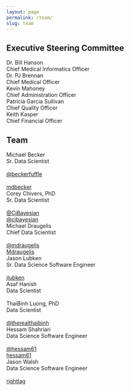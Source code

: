 ```yaml
---
layout: page
permalink: /team/
slug: team
---
```


<h2 class="red-text text-darken-4">Executive Steering Committee</h2>
<div id="executives" class="row center-align">
  <div class="col s12 m3 l2">
    <img src="/assets/images/profile/dr_hanson.jpg" alt="" class="circle responsive-img">
    <div class="name strong">Dr. Bill Hanson</div>
    <div class="title">Chief Medical Informatics Officer</div>
  </div>
  <div class="col s12 m3 l2">
    <img src="/assets/images/profile/dr_brennan.jpg" alt="" class="circle responsive-img">
    <div class="name strong">Dr. PJ Brennan</div>
    <div class="title">Chief Medical Officer</div>
  </div>
  <div class="col s12 m3 l2">
    <img src="/assets/images/profile/kevin_mahoney.jpg" alt="" class="circle responsive-img">
    <div class="name strong">Kevin Mahoney</div>
    <div class="title">Chief Administration Officer</div>
  </div>
  <div class="col s12 m3 l2">
    <img src="/assets/images/profile/patricia_sullivan.jpg" alt="" class="circle responsive-img">
    <div class="name strong">Patricia Garcia Sullivan</div>
    <div class="title">Chief Quality Officer</div>
  </div>
  <div class="col s12 m3 l2">
    <img src="/assets/images/profile/kevin_kasper.jpg" alt="" class="circle responsive-img">
    <div class="name strong">Keith Kasper</div>
    <div class="title">Chief Financial Officer</div>
  </div>
</div>

<h2 class="red-text text-darken-4">Team</h2>
<div id="team" class="row center-align">
  <div class="member col s12 m4 l3">
    <img src="/assets/images/profile/mikeb.jpg" alt="" class="circle responsive-img"> <!-- notice the "circle" class -->
    <div class="name strong">Michael Becker</div>
    <div class="title">Sr. Data Scientist</div>
    <br>
    <div class="chip">
      <span class="fa-stack fa-lg">
        <i class="fa fa-circle fa-stack-2x"></i>
        <i class="fa fa-twitter fa-stack-1x fa-inverse"></i>
      </span>
      <a href="https://twitter.com/beckerfuffle" target="_blank">@beckerfuffle</a>
    </div>
    <br>
    <div class="chip">
      <span class="fa-stack fa-lg">
        <i class="fa fa-circle fa-stack-2x"></i>
        <i class="fa fa-github fa-stack-1x fa-inverse"></i>
      </span>
      <a href="https://github.com/mdbecker" target="_blank">mdbecker</a>
    </div>
  </div>

  <div class="member col s12 m4 l3">
    <img src="/assets/images/profile/coreyc.jpg" alt="" class="circle responsive-img"> <!-- notice the "circle" class -->
    <div class="name strong">Corey Chivers, PhD </div>
    <div class="title">Sr. Data Scientist</div>
    <br>
    <div class="chip">
      <span class="fa-stack fa-lg">
        <i class="fa fa-circle fa-stack-2x"></i>
        <i class="fa fa-twitter fa-stack-1x fa-inverse"></i>
      </span>
      <a href="https://twitter.com/CjBayesian" target="_blank">@CjBayesian</a>
    </div>
    <div class="chip">
      <span class="fa-stack fa-lg">
        <i class="fa fa-circle fa-stack-2x"></i>
        <i class="fa fa-github fa-stack-1x fa-inverse"></i>
      </span>
      <a href="https://github.com/cjbayesian" target="_blank">@cjbayesian</a>
    </div>
  </div>

  <div class="member col s12 m4 l3">
    <img src="/assets/images/profile/miked.jpg" alt="" class="circle responsive-img"> <!-- notice the "circle" class -->
    <div class="name strong">Michael Draugelis</div>
    <div class="title">Chief Data Scientist</div>
    <br>
    <div class="chip">
      <span class="fa-stack fa-lg">
        <i class="fa fa-circle fa-stack-2x"></i>
        <i class="fa fa-twitter fa-stack-1x fa-inverse"></i>
      </span>
      <a href="https://twitter.com/mdraugelis" target="_blank">@mdraugelis</a>
    </div>
    <div class="chip">
      <span class="fa-stack fa-lg">
        <i class="fa fa-circle fa-stack-2x"></i>
        <i class="fa fa-github fa-stack-1x fa-inverse"></i>
      </span>
      <a href="https://github.com/Mdraugelis" target="_blank">Mdraugelis</a>
    </div>
  </div>


  <div class="member col s12 m4 l3">
    <img src="/assets/images/profile/jasonl.jpg" alt="" class="circle responsive-img"> <!-- notice the "circle" class -->
    <div class="name strong">Jason Lubken</div>
    <div class="title">Sr. Data Science Software Engineer</div>
    <br>
    <div class="chip">
      <span class="fa-stack fa-lg">
        <i class="fa fa-circle fa-stack-2x"></i>
        <i class="fa fa-github fa-stack-1x fa-inverse"></i>
      </span>
      <a href="https://github.com/jlubken" target="_blank">jlubken</a>
    </div>
  </div>

  <div class="member col s12 m4 l3">
    <img src="/assets/images/profile/asafh.jpg" alt="" class="circle responsive-img"> <!-- notice the "circle" class -->
    <div class="name strong">Asaf Hanish</div>
    <div class="title">Data Scientist</div>
    <br>
  </div>


  <div class="member col s12 m4 l3">
    <img src="/assets/images/profile/thaibinh.jpg" alt="" class="circle responsive-img"> <!-- notice the "circle" class -->
    <div class="name strong">ThaiBinh Luong, PhD</div>
    <div class="title">Data Scientist</div>
    <br>
    <div class="chip">
      <span class="fa-stack fa-lg">
        <i class="fa fa-circle fa-stack-2x"></i>
        <i class="fa fa-twitter fa-stack-1x fa-inverse"></i>
      </span>
      <a href="https://twitter.com/therealthaibinh" target="_blank">@therealthaibinh</a>
    </div>
  </div>

  <div class="member col s12 m4 l3">
    <img src="/assets/images/profile/hessams.jpg" alt="" class="circle responsive-img"> <!-- notice the "circle" class -->
    <div class="name strong">Hessam Shahriari</div>
    <div class="title">Data Science Software Engineer</div>
    <br>
    <div class="chip">
      <span class="fa-stack fa-lg">
        <i class="fa fa-circle fa-stack-2x"></i>
        <i class="fa fa-twitter fa-stack-1x fa-inverse"></i>
      </span>
      <a href="https://twitter.com/hessam61" target="_blank">@hessam61</a>
    </div>
    <div class="chip">
      <span class="fa-stack fa-lg">
        <i class="fa fa-circle fa-stack-2x"></i>
        <i class="fa fa-github fa-stack-1x fa-inverse"></i>
      </span>
      <a href="https://github.com/hessam61" target="_blank">hessam61</a>
    </div>
  </div>

  <div class="member col s12 m4 l3">
    <img src="/assets/images/profile/headshot.jpg" alt="" class="circle responsive-img"> <!-- notice the "circle" class -->
    <div class="name strong">Jason Walsh</div>
    <div class="title">Data Science Software Engineer</div>
    <br>
    <div class="chip">
      <span class="fa-stack fa-lg">
        <i class="fa fa-circle fa-stack-2x"></i>
        <i class="fa fa-github fa-stack-1x fa-inverse"></i>
      </span>
      <a href="https://github.com/rightlag" target="_blank">rightlag</a>
    </div>
  </div>

</div><!-- #team -->
